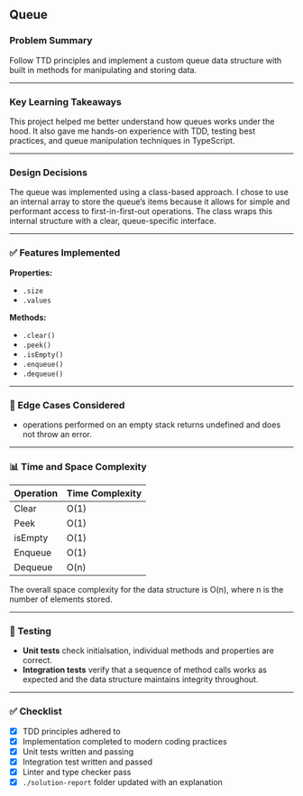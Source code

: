 ## Queue

### Problem Summary

Follow TTD principles and implement a custom queue data structure with built in methods for manipulating and storing data.

---

### Key Learning Takeaways

This project helped me better understand how queues works under the hood. It also gave me hands-on experience with TDD, testing best practices, and queue manipulation techniques in TypeScript.

---

### Design Decisions

The queue was implemented using a class-based approach. I chose to use an internal array to store the queue’s items because it allows for simple and performant access to first-in-first-out operations. The class wraps this internal structure with a clear, queue-specific interface.

---

### ✅ Features Implemented

**Properties:**

- `.size`
- `.values`

**Methods:**

- `.clear()`
- `.peek()`
- `.isEmpty()`
- `.enqueue()`
- `.dequeue()`

---

### 🧪 Edge Cases Considered

- operations performed on an empty stack returns undefined and does not throw an error.

---

### 📊 Time and Space Complexity

| Operation | Time Complexity |
| --------- | --------------- |
| Clear     | O(1)            |
| Peek      | O(1)            |
| isEmpty   | O(1)            |
| Enqueue   | O(1)            |
| Dequeue   | O(n)            |

The overall space complexity for the data structure is O(n), where n is the number of elements stored.

---

### 🔗 Testing

- **Unit tests** check initialsation, individual methods and properties are correct.
- **Integration tests** verify that a sequence of method calls works as expected and the data structure maintains integrity throughout.

---

### ✅ Checklist

- [x] TDD principles adhered to
- [x] Implementation completed to modern coding practices
- [x] Unit tests written and passing
- [x] Integration test written and passed
- [x] Linter and type checker pass
- [x] `./solution-report` folder updated with an explanation
